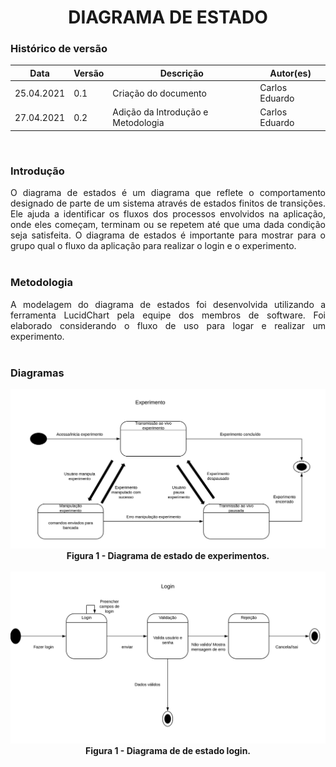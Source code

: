 # <center> DIAGRAMA DE ESTADO

### Histórico de versão<br>

|Data | Versão | Descrição | Autor(es)|
| -- | -- | -- | -- |
| 25.04.2021 | 0.1 | Criação do documento | Carlos Eduardo|
| 27.04.2021 | 0.2 | Adição da Introdução e Metodologia | Carlos Eduardo|
<br>

### Introdução
<div align="justify"> O diagrama de estados é um diagrama que reflete o comportamento designado de parte de um sistema através de estados finitos de transições. Ele ajuda a identificar os fluxos dos processos envolvidos na aplicação, onde eles começam, terminam ou se repetem até que uma dada condição seja satisfeita. O diagrama de estados é importante para mostrar para o grupo qual o fluxo da aplicação para realizar o login e o experimento.
</div><br>

### Metodologia
<div align="justify"> A modelagem do diagrama de estados foi desenvolvida utilizando a ferramenta LucidChart pela equipe dos membros de software. Foi elaborado considerando o fluxo de uso para logar e realizar um experimento.
</div><br>

### Diagramas


<div align="center"><img src="../../imagens/modelagem/Diagrama_estado_experimento.png" width="830" ></div>
<figcaption align='center'>
    <b>Figura 1 - Diagrama de estado de experimentos.</b>
</figcaption>
<br>

<div align="center"><img src="../../imagens/modelagem/Diagrama_estado_login.png" width="830" ></div>
<figcaption align='center'>
    <b>Figura 1 - Diagrama de de estado login.</b>
</figcaption>
<br>
